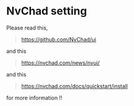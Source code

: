 # NvChad setting

Please read this,
> https://github.com/NvChad/ui
 
and this
> https://nvchad.com/news/nvui/

and this
> https://nvchad.com/docs/quickstart/install

for more information !!
